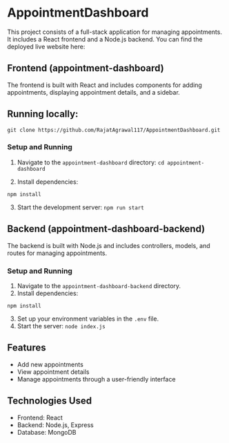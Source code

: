 # AppointmentDashboard
This project consists of a full-stack application for managing appointments. It includes a React frontend and a Node.js backend.
You can find the deployed live website here: 
## Frontend (appointment-dashboard)

The frontend is built with React and includes components for adding appointments, displaying appointment details, and a sidebar.

## Running locally:
``` git clone https://github.com/RajatAgrawal117/AppointmentDashboard.git ```

### Setup and Running

1. Navigate to the `appointment-dashboard` directory:
``` cd appointment-dashboard ```

2. Install dependencies:

```
npm install 
```
3. Start the development server:
``` npm run start ```

## Backend (appointment-dashboard-backend)

The backend is built with Node.js and includes controllers, models, and routes for managing appointments.

### Setup and Running

1. Navigate to the `appointment-dashboard-backend` directory.
2. Install dependencies:
```
npm install 
```
3. Set up your environment variables in the `.env` file.
4. Start the server:
``` node index.js ```

## Features

- Add new appointments
- View appointment details
- Manage appointments through a user-friendly interface

## Technologies Used

- Frontend: React
- Backend: Node.js, Express
- Database: MongoDB
